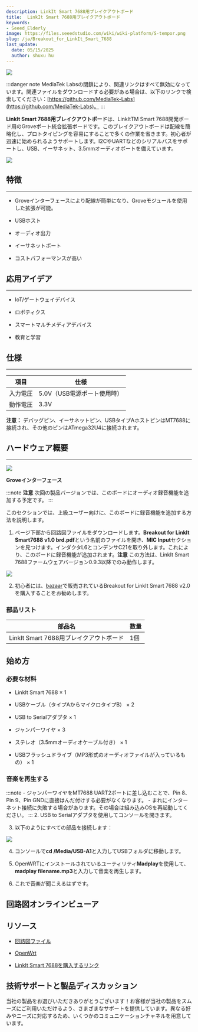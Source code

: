 ```yaml
---
description: LinkIt Smart 7688用ブレイクアウトボード
title:  LinkIt Smart 7688用ブレイクアウトボード
keywords:
- Seeed_Elderly
image: https://files.seeedstudio.com/wiki/wiki-platform/S-tempor.png
slug: /ja/Breakout_for_LinkIt_Smart_7688
last_update:
  date: 05/15/2025
  author: shuxu hu
---
```



![](https://files.seeedstudio.com/wiki/Breakout_for_LinkIt_Smart_7688/img/Breakout_for_LinkIt_Smart_7688_product_view_1200.jpg)

:::danger note
MediaTek Labsの閉鎖により、関連リンクはすべて無効になっています。関連ファイルをダウンロードする必要がある場合は、以下のリンクで検索してください：[https://github.com/MediaTek-Labs](https://github.com/MediaTek-Labs)。
:::

**LinkIt Smart 7688用ブレイクアウトボード**は、LinkItTM Smart 7688開発ボード用のGroveポート統合拡張ボードです。このブレイクアウトボードは配線を簡略化し、プロトタイピングを容易にすることで多くの作業を省きます。初心者が迅速に始められるようサポートします。I2CやUARTなどのシリアルバスをサポートし、USB、イーサネット、3.5mmオーディオポートを備えています。

[![](https://files.seeedstudio.com/wiki/Seeed-WiKi/docs/images/300px-Get_One_Now_Banner-ragular.png)](https://www.seeedstudio.com/Breakout-for-LinkIt-Smart-7688-p-2590.html)

## 特徴
---
*   Groveインターフェースにより配線が簡単になり、Groveモジュールを使用した拡張が可能。

*   USBホスト

*   オーディオ出力

*   イーサネットポート

*   コストパフォーマンスが高い

## 応用アイデア
---
*   IoT/ゲートウェイデバイス

*   ロボティクス

*   スマートマルチメディアデバイス

*   教育と学習

## 仕様
---
| 項目 | 仕様 |
|---|---|
| 入力電圧 | 5.0V（USB電源ポート使用時） |
| 動作電圧 | 3.3V |

**注意：** デバッグピン、イーサネットピン、USBタイプAホストピンはMT7688に接続され、その他のピンはATmega32U4に接続されます。

## ハードウェア概要
---
![](https://files.seeedstudio.com/wiki/Breakout_for_LinkIt_Smart_7688/img/Breakout_for_LinkIt_Smart_7688_components_1200_s.jpg)

**Groveインターフェース**

<!-- 豊富な[Grove](/ja/Grove_System)インターフェースの機能モジュールを接続できます。このようなポートを使用することで、ジャンパーワイヤやはんだ付け作業が不要になり、これらの機能モジュールを使用してより強力なアプリケーションを作成できます。 -->

:::note
    **注意** 次回の製品バージョンでは、このボードにオーディオ録音機能を追加する予定です。
:::

このセクションでは、上級ユーザー向けに、このボードに録音機能を追加する方法を説明します。

1. ページ下部から回路図ファイルをダウンロードします。**Breakout for LinkIt Smart7688 v1.0 brd.pdf**という名前のファイルを開き、**MIC Input**セクションを見つけます。インダクタL6とコンデンサC21を取り外します。これにより、このボードに録音機能が追加されます。**注意** この方法は、LinkIt Smart 7688ファームウェアバージョン0.9.3以降でのみ動作します。

![](https://files.seeedstudio.com/wiki/Breakout_for_LinkIt_Smart_7688/img/To_use_recording_function_on_version_1.0.png)

2. 初心者には、[bazaar](https://www.seeedstudio.com/depot/Breakout-for-LinkIt-Smart-7688-v20-p-2641.html?cPath=122_142)で販売されているBreakout for LinkIt Smart 7688 v2.0を購入することをお勧めします。

### **部品リスト**

| 部品名 | 数量 |
|---|---|
| LinkIt Smart 7688用ブレイクアウトボード | 1個 |

## 始め方

### 必要な材料

*   LinkIt Smart 7688 × 1

*   USBケーブル（タイプAからマイクロタイプB） × 2

*   USB to Serialアダプタ × 1

*   ジャンパーワイヤ × 3

*   ステレオ（3.5mmオーディオケーブル付き） × 1

*   USBフラッシュドライブ（MP3形式のオーディオファイルが入っているもの） × 1

### 音楽を再生する

<!-- 1.[こちら](/ja/LinkIt_Smart_7688#Getting_Started)を参照して、LinkIt Smart 7688をインターネットに接続します。 -->

:::note
    - ジャンパーワイヤをMT7688 UART2ポートに差し込むことで、Pin 8、Pin 9、Pin GNDに直接はんだ付けする必要がなくなります。
    - まれにインターネット接続に失敗する場合があります。その場合は組み込みOSを再起動してください。
:::
2. USB to Serialアダプタを使用してコンソールを開きます。

3. 以下のようにすべての部品を接続します：

![](https://files.seeedstudio.com/wiki/Breakout_for_LinkIt_Smart_7688/img/Breakout_for_LinkIt_Smart_7688_demo_connection_1200.jpg)

4. コンソールで**cd /Media/USB-A1**と入力してUSBフォルダに移動します。

5. OpenWRTにインストールされているユーティリティ**Madplay**を使用して、**madplay filename.mp3**と入力して音楽を再生します。

6. これで音楽が聞こえるはずです。

## 回路図オンラインビューア

<div className="altium-ecad-viewer" data-project-src="https://files.seeedstudio.com/wiki/Breakout_for_LinkIt_Smart_7688/res/Breakout_for_LinkIt_Smart_7688_v2.0_schematic_files.zip" style={{borderRadius: '0px 0px 4px 4px', height: 500, borderStyle: 'solid', borderWidth: 1, borderColor: 'rgb(241, 241, 241)', overflow: 'hidden', maxWidth: 1280, maxHeight: 700, boxSizing: 'border-box'}}>
</div>

## リソース

*   [回路図ファイル](https://files.seeedstudio.com/wiki/Breakout_for_LinkIt_Smart_7688/res/Breakout_for_LinkIt_Smart_7688_v2.0_schematic_files.zip)

<!-- *   [LinkIt smart 7688](/ja/LinkIt_Smart_7688) -->

*   [OpenWrt](http://wiki.openwrt.org/doc/howto/user.beginner)

*   [LinkIt Smart 7688を購入するリンク](https://www.seeedstudio.com/depot/LinkIt-Smart-7688-p-2573.html?cPath=122_142)

## 技術サポートと製品ディスカッション

当社の製品をお選びいただきありがとうございます！お客様が当社の製品をスムーズにご利用いただけるよう、さまざまなサポートを提供しています。異なる好みやニーズに対応するため、いくつかのコミュニケーションチャネルを用意しています。

<div class="button_tech_support_container">
<a href="https://forum.seeedstudio.com/" class="button_forum"></a> 
<a href="https://www.seeedstudio.com/contacts" class="button_email"></a>
</div>

<div class="button_tech_support_container">
<a href="https://discord.gg/eWkprNDMU7" class="button_discord"></a> 
<a href="https://github.com/Seeed-Studio/wiki-documents/discussions/69" class="button_discussion"></a>
</div>